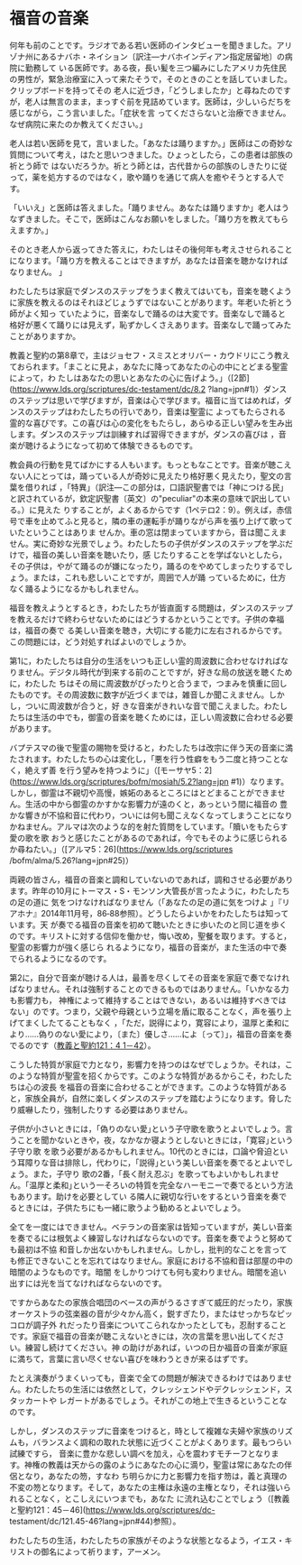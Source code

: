# 福音の音楽

何年も前のことです。ラジオである若い医師のインタビューを聞きました。アリゾナ州にあるナバホ・ネイション〔訳注―ナバホインディアン指定居留地〕の病院に勤務して
いる医師です。ある夜，長い髪を三つ編みにしたアメリカ先住民の男性が，緊急治療室に入って来たそうで，そのときのことを話していました。クリップボードを持ってその
老人に近づき，「どうしましたか」と尋ねたのですが，老人は無言のまま，まっすぐ前を見詰めています。医師は，少しいらだちを感じながら，こう言いました。「症状を言
ってくださらないと治療できません。なぜ病院に来たのか教えてください。」

老人は若い医師を見て，言いました。「あなたは踊りますか。」医師はこの奇妙な質問について考え，はたと思いつきました。ひょっとしたら，この患者は部族の祈とう師で
はないだろうか。祈とう師とは，古代昔からの部族のしきたりに従って，薬を処方するのではなく，歌や踊りを通じて病人を癒やそうとする人です。

「いいえ」と医師は答えました。「踊りません。あなたは踊りますか」老人はうなずきました。そこで，医師はこんなお願いをしました。「踊り方を教えてもらえますか。」

そのとき老人から返ってきた答えに，わたしはその後何年も考えさせられることになります。「踊り方を教えることはできますが，あなたは音楽を聴かなければなりません。
」

わたしたちは家庭でダンスのステップをうまく教えてはいても，音楽を聴くように家族を教えるのはそれほどじょうずではないことがあります。年老いた祈とう師がよく知っ
ていたように，音楽なしで踊るのは大変です。音楽なしで踊ると格好が悪くて踊りには見えず，恥ずかしくさえあります。音楽なしで踊ってみたことがありますか。

教義と聖約の第8章で，主はジョセフ・スミスとオリバー・カウドリにこう教えておられます。「まことに見よ，あなたに降ってあなたの心の中にとどまる聖霊によって，わ
たしはあなたの思いとあなたの心に告げよう。」（[2節](https://www.lds.org/scriptures/dc-testament/dc/8.2
?lang=jpn#1)）ダンスのステップは思いで学びますが，音楽は心で学びます。福音に当てはめれば，ダンスのステップはわたしたちの行いであり，音楽は聖霊に
よってもたらされる霊的な喜びです。この喜びは心の変化をもたらし，あらゆる正しい望みを生み出します。ダンスのステップは訓練すれば習得できますが，ダンスの喜びは
，音楽が聴けるようになって初めて体験できるものです。

教会員の行動を見てばかにする人もいます。もっともなことです。音楽が聴こえない人にとっては，踊っている人が奇妙に見えたり格好悪く見えたり，聖文の言葉を借りれば
，「特異」（訳注―この部分は，口語訳聖書では「神につける民」と訳されているが，欽定訳聖書〔英文〕の"peculiar"の本来の意味で訳出している。）に見えた
りすることが，よくあるからです（1ペテロ2：9）。例えば，赤信号で車を止めてふと見ると，隣の車の運転手が踊りながら声を張り上げて歌っていたということはありま
せんか。車の窓は閉まっていますから，音は聞こえません。実に奇妙な光景でしょう。わたしたちの子供がダンスのステップを学ぶだけで，福音の美しい音楽を聴いたり，感
じたりすることを学ばないとしたら，その子供は，やがて踊るのが嫌になったり，踊るのをやめてしまったりするでしょう。または，これも悲しいことですが，周囲で人が踊
っているために，仕方なく踊るようになるかもしれません。

福音を教えようとするとき，わたしたちが皆直面する問題は，ダンスのステップを教えるだけで終わらせないためにはどうするかということです。子供の幸福は，福音の奏で
る美しい音楽を聴き，大切にする能力に左右されるからです。この問題には，どう対処すればよいのでしょうか。

第1に，わたしたちは自分の生活をいつも正しい霊的周波数に合わせなければなりません。デジタル時代が到来する前のことですが，好きな局の放送を聴くために，わたした
ちはその局に周波数がぴったりと合うまで，つまみを慎重に回したものです。その周波数に数字が近づくまでは，雑音しか聞こえません。しかし，ついに周波数が合うと，好
きな音楽がきれいな音で聞こえました。わたしたちは生活の中でも，御霊の音楽を聴くためには，正しい周波数に合わせる必要があります。

バプテスマの後で聖霊の賜物を受けると，わたしたちは改宗に伴う天の音楽に満たされます。わたしたちの心は変化し，「悪を行う性癖をもう二度と持つことなく，絶えず善
を行う望みを持つように」（[モーサヤ5：2](https://www.lds.org/scriptures/bofm/mosiah/5.2?lang=jpn
#1)）なります。しかし，御霊は不親切や高慢，嫉妬のあるところにはとどまることができません。生活の中から御霊のかすかな影響力が遠のくと，あっという間に福音の
豊かな響きが不協和音に代わり，ついには何も聞こえなくなってしまうことになりかねません。アルマは次のような的を射た質問をしています。「贖いをもたらす愛の歌を歌
おうと感じたことがあるのであれば，今でもそのように感じられるか尋ねたい。」（[アルマ5：26](https://www.lds.org/scriptures
/bofm/alma/5.26?lang=jpn#25)）

両親の皆さん，福音の音楽と調和していないのであれば，調和させる必要があります。昨年の10月にトーマス・S・モンソン大管長が言ったように，わたしたちの足の道に
気をつけなければなりません（「あなたの足の道に気をつけよ 」『リアホナ』2014年11月号，86‐88参照）。どうしたらよいかをわたしたちは知っています。天
が奏でる福音の音楽を初めて聴いたときに歩いたのと同じ道を歩くのです。キリストに対する信仰を働かせ，悔い改め，聖餐を取ります。すると，聖霊の影響力が強く感じら
れるようになり，福音の音楽が，また生活の中で奏でられるようになるのです。

第2に，自分で音楽が聴ける人は，最善を尽くしてその音楽を家庭で奏でなければなりません。それは強制することのできるものではありません。「いかなる力も影響力も，
神権によって維持することはできない，あるいは維持すべきではない」のです。つまり，父親や母親という立場を盾に取ることなく，声を張り上げてまくしたてることもなく
，「ただ，説得により，寛容により，温厚と柔和により......偽りのない愛により，〔また〕優しさ......によ〔って〕」，福音の音楽を奏でるのです（[教義と聖約121：4
1－42](https://www.lds.org/scriptures/dc-testament/dc/121.41-42?lang=jpn#40)）。

こうした特質が家庭で力となり，影響力を持つのはなぜでしょうか。それは，このような特質が聖霊を招くからです。このような特質があるからこそ，わたしたちは心の波長
を福音の音楽に合わせることができます。このような特質があると，家族全員が，自然に楽しくダンスのステップを踏むようになります。脅したり威嚇したり，強制したりす
る必要はありません。

子供が小さいときには，｢偽りのない愛｣という子守歌を歌うとよいでしょう。言うことを聞かないときや，夜，なかなか寝ようとしないときには，｢寛容｣という子守り歌
を歌う必要があるかもしれません。10代のときには，口論や脅迫という耳障りな音は排除し，代わりに，｢説得｣という美しい音楽を奏でるとよいでしょう。また，子守り
歌の2番，「長く耐え忍ぶ」を歌ってもよいかもしれません。｢温厚と柔和｣という一そろいの特質を完全なハーモニーで奏でるという方法もあります。助けを必要としてい
る隣人に親切な行いをするという音楽を奏でるときには，子供たちにも一緒に歌うよう勧めるとよいでしょう。

全てを一度にはできません。ベテランの音楽家は皆知っていますが，美しい音楽を奏でるには根気よく練習しなければならないのです。音楽を奏でようと努めても最初は不協
和音しか出ないかもしれません。しかし，批判的なことを言っても修正できないことを忘れてはなりません。家庭における不協和音は部屋の中の暗闇のようなものです。暗闇
をしかりつけても何も変わりません。暗闇を追い出すには光を当てなければならないのです。

ですからあなたの家族合唱団のベースの声がうるさすぎて威圧的だったり，家族オーケストラの弦楽器の音が少々かん高く，鋭すぎたり，またはせっかちなピッコロが調子外
れだったり音楽についてこられなかったとしても，忍耐することです。家庭で福音の音楽が聴こえないときには，次の言葉を思い出してください。練習し続けてください。神
の助けがあれば，いつの日か福音の音楽が家庭に満ちて，言葉に言い尽くせない喜びを味わうときが来るはずです。

たとえ演奏がうまくいっても，音楽で全ての問題が解決できるわけではありません。わたしたちの生活には依然として，クレッシェンドやデクレッシェンド，スタッカートや
レガートがあるでしょう。それがこの地上で生きるということなのです。

しかし，ダンスのステップに音楽をつけると，時として複雑な夫婦や家族のリズムも，バランスよく調和の取れた状態に近づくことがよくあります。最もつらい試練ですら，
音楽に豊かな悲しい調べを加え，心を震わすモチーフとなります。神権の教義は天からの露のようにあなたの心に滴り，聖霊は常にあなたの伴侶となり，あなたの笏，すなわ
ち明らかに力と影響力を指す笏は，義と真理の不変の笏となります。そして，あなたの主権は永遠の主権となり，それは強いられることなく，とこしえにいつまでも，あなた
に流れ込むことでしょう（[教義と聖約121：45－46](https://www.lds.org/scriptures/dc-
testament/dc/121.45-46?lang=jpn#44)参照）。

わたしたちの生活，わたしたちの家族がそのような状態となるよう，イエス・キリストの御名によって祈ります，アーメン。

